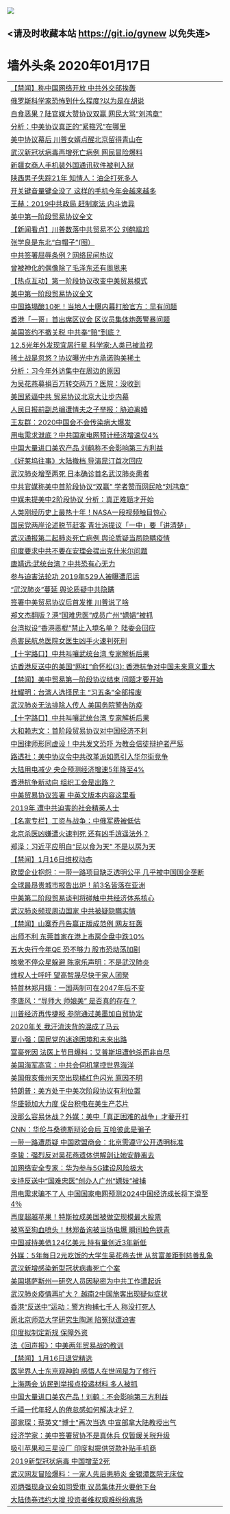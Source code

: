 
<tr>
  <td align=center><img src="https://cdn.jsdelivr.net/gh/gyoupiodf/im1/%E5%BE%AE%E4%BF%A1%E8%AF%B4%E6%98%8E4.jpg" /></td>  
</tr>

## <请及时收藏本站 https://git.io/gynew 以免失连> </a>
# 墙外头条 2020年01月17日</a>

<table>

<tr><td colspan="2" align="left"><a href="https://xball.casa/oo.aspx?name=c1118601&key=eqxowaguscvmxdgc&from=gy">【禁闻】称中国网络开放 中共外交部挨轰</a></td></tr>
<tr><td colspan="2" align="left"><a href="https://xball.casa/oo.aspx?name=c1118597&key=eqxowaguscvmxdgc&from=gy">俄罗斯科学家恐怖到什么程度?以为是在胡说</a></td></tr>
<tr><td colspan="2" align="left"><a href="https://xball.casa/oo.aspx?name=c1118585&key=eqxowaguscvmxdgc&from=gy">自食恶果？陆官媒大赞协议双赢 网民大骂“刘鸿章”</a></td></tr>
<tr><td colspan="2" align="left"><a href="https://xball.casa/oo.aspx?name=c1118615&key=eqxowaguscvmxdgc&from=gy">分析：中美协议真正的“紧箍咒”在哪里</a></td></tr>
<tr><td colspan="2" align="left"><a href="https://xball.casa/oo.aspx?name=c1118590&key=eqxowaguscvmxdgc&from=gy">美中协议幕后 川普女婿点醒北京留得青山在</a></td></tr>
<tr><td colspan="2" align="left"><a href="https://xball.casa/oo.aspx?name=c1118574&key=eqxowaguscvmxdgc&from=gy">武汉新冠状病毒再增死亡病例 网民冒险爆料</a></td></tr>
<tr><td colspan="2" align="left"><a href="https://xball.casa/oo.aspx?name=c1118573&key=eqxowaguscvmxdgc&from=gy">新疆女商人手机装外国通讯软件被判入狱</a></td></tr>
<tr><td colspan="2" align="left"><a href="https://xball.casa/oo.aspx?name=c1118600&key=eqxowaguscvmxdgc&from=gy">陕西男子失踪21年 知情人：油企打死多人</a></td></tr>
<tr><td colspan="2" align="left"><a href="https://xball.casa/oo.aspx?name=c1118598&key=eqxowaguscvmxdgc&from=gy">开关键音量键全没了 这样的手机今年会越来越多</a></td></tr>
<tr><td colspan="2" align="left"><a href="https://xball.casa/oo.aspx?name=c1118594&key=eqxowaguscvmxdgc&from=gy">王赫：2019中共政局 赶制家法 内斗诡异</a></td></tr>
<tr><td colspan="2" align="left"><a href="https://xball.casa/oo.aspx?name=c1118556&key=eqxowaguscvmxdgc&from=gy">美中第一阶段贸易协议全文</a></td></tr>
<tr><td colspan="2" align="left"><a href="https://xball.casa/oo.aspx?name=c1118614&key=eqxowaguscvmxdgc&from=gy">【新闻看点】川普数落中共贸易不公 刘鹤尴尬</a></td></tr>
<tr><td colspan="2" align="left"><a href="https://xball.casa/oo.aspx?name=c1118625&key=eqxowaguscvmxdgc&from=gy">张学良是东北“白帽子”(图）</a></td></tr>
<tr><td colspan="2" align="left"><a href="https://xball.casa/oo.aspx?name=c1118629&key=eqxowaguscvmxdgc&from=gy">中共签署屈辱条例？网络民间热议</a></td></tr>
<tr><td colspan="2" align="left"><a href="https://xball.casa/oo.aspx?name=c1118624&key=eqxowaguscvmxdgc&from=gy">曾被神化的偶像除了毛泽东还有周恩来</a></td></tr>
<tr><td colspan="2" align="left"><a href="https://xball.casa/oo.aspx?name=c1118599&key=eqxowaguscvmxdgc&from=gy">【热点互动】第一阶段协议改变中美贸易模式</a></td></tr>
<tr><td colspan="2" align="left"><a href="https://xball.casa/oo.aspx?name=c1118626&key=eqxowaguscvmxdgc&from=gy">美中第一阶段贸易协议全文</a></td></tr>
<tr><td colspan="2" align="left"><a href="https://xball.casa/oo.aspx?name=c1118571&key=eqxowaguscvmxdgc&from=gy">中国路塌酿10死！当地人士曝内幕打脸官方：早有问题</a></td></tr>
<tr><td colspan="2" align="left"><a href="https://xball.casa/oo.aspx?name=c1118612&key=eqxowaguscvmxdgc&from=gy">香港「一哥」首出席区议会 区议员集体炮轰警暴问题</a></td></tr>
<tr><td colspan="2" align="left"><a href="https://xball.casa/oo.aspx?name=c1118607&key=eqxowaguscvmxdgc&from=gy">美国签约不撤关税 中共奉“赔”到底？</a></td></tr>
<tr><td colspan="2" align="left"><a href="https://xball.casa/oo.aspx?name=c1118596&key=eqxowaguscvmxdgc&from=gy">12.5光年外发现宜居行星 科学家:人类已被监视</a></td></tr>
<tr><td colspan="2" align="left"><a href="https://xball.casa/oo.aspx?name=c1118555&key=eqxowaguscvmxdgc&from=gy">稀土战是忽悠？协议曝光中方承诺购美稀土</a></td></tr>
<tr><td colspan="2" align="left"><a href="https://xball.casa/oo.aspx?name=c1118630&key=eqxowaguscvmxdgc&from=gy">分析：习今年外访集中在周边的原因</a></td></tr>
<tr><td colspan="2" align="left"><a href="https://xball.casa/oo.aspx?name=c1118592&key=eqxowaguscvmxdgc&from=gy">为吴花燕募捐百万转交两万？医院：没收到</a></td></tr>
<tr><td colspan="2" align="left"><a href="https://xball.casa/oo.aspx?name=c1118616&key=eqxowaguscvmxdgc&from=gy">美国紧逼中共 贸易协议北京大让步内幕</a></td></tr>
<tr><td colspan="2" align="left"><a href="https://xball.casa/oo.aspx?name=c1118651&key=eqxowaguscvmxdgc&from=gy">人民日报前副总编遭情夫之子举报：胁迫离婚</a></td></tr>
<tr><td colspan="2" align="left"><a href="https://xball.casa/oo.aspx?name=c1118584&key=eqxowaguscvmxdgc&from=gy">王友群：2020中国会不会传染病大爆发</a></td></tr>
<tr><td colspan="2" align="left"><a href="https://xball.casa/oo.aspx?name=c1118622&key=eqxowaguscvmxdgc&from=gy">用电需求泄底？中共国家电网预计经济增速仅4%</a></td></tr>
<tr><td colspan="2" align="left"><a href="https://xball.casa/oo.aspx?name=c1118621&key=eqxowaguscvmxdgc&from=gy">中国大量进口美农产品 刘鹤称不会影响第三方利益</a></td></tr>
<tr><td colspan="2" align="left"><a href="https://xball.casa/oo.aspx?name=c1118618&key=eqxowaguscvmxdgc&from=gy">《好莱坞往事》大陆撤档 导演昆汀首次回应</a></td></tr>
<tr><td colspan="2" align="left"><a href="https://xball.casa/oo.aspx?name=c1118613&key=eqxowaguscvmxdgc&from=gy">武汉肺炎增至两死 日本确诊首名武汉肺炎患者</a></td></tr>
<tr><td colspan="2" align="left"><a href="https://xball.casa/oo.aspx?name=c1118605&key=eqxowaguscvmxdgc&from=gy">中共官媒称美中首阶段协议“双赢” 学者赞而网民呛“刘鸿章”</a></td></tr>
<tr><td colspan="2" align="left"><a href="https://xball.casa/oo.aspx?name=c1118591&key=eqxowaguscvmxdgc&from=gy">中媒未提美中2阶段协议 分析：真正难题才开始</a></td></tr>
<tr><td colspan="2" align="left"><a href="https://xball.casa/oo.aspx?name=c1118603&key=eqxowaguscvmxdgc&from=gy">人类刚经历史上最热十年！NASA一段视频触目惊心</a></td></tr>
<tr><td colspan="2" align="left"><a href="https://xball.casa/oo.aspx?name=c1118611&key=eqxowaguscvmxdgc&from=gy">国民党两岸论述脱节赶客 青壮派提议「一中」要「讲清楚」</a></td></tr>
<tr><td colspan="2" align="left"><a href="https://xball.casa/oo.aspx?name=c1118631&key=eqxowaguscvmxdgc&from=gy">武汉通报第二起肺炎死亡病例 舆论质疑当局隐瞒疫情</a></td></tr>
<tr><td colspan="2" align="left"><a href="https://xball.casa/oo.aspx?name=c1118606&key=eqxowaguscvmxdgc&from=gy">印度要求中共不要在安理会提出克什米尔问题</a></td></tr>
<tr><td colspan="2" align="left"><a href="https://xball.casa/oo.aspx?name=c1118627&key=eqxowaguscvmxdgc&from=gy">唐靖远:武统台湾？中共恐有心无力</a></td></tr>
<tr><td colspan="2" align="left"><a href="https://xball.casa/oo.aspx?name=c1118538&key=eqxowaguscvmxdgc&from=gy">参与迫害法轮功 2019年529人被曝遭厄运</a></td></tr>
<tr><td colspan="2" align="left"><a href="https://xball.casa/oo.aspx?name=c1118609&key=eqxowaguscvmxdgc&from=gy">“武汉肺炎”蔓延 舆论质疑中共隐瞒</a></td></tr>
<tr><td colspan="2" align="left"><a href="https://xball.casa/oo.aspx?name=c1118549&key=eqxowaguscvmxdgc&from=gy">签署中美贸易协议后首发推 川普说了啥</a></td></tr>
<tr><td colspan="2" align="left"><a href="https://xball.casa/oo.aspx?name=c1118553&key=eqxowaguscvmxdgc&from=gy">郑文杰翻版？港“国难忠医”成员广州“嫖娼”被抓</a></td></tr>
<tr><td colspan="2" align="left"><a href="https://xball.casa/oo.aspx?name=c1118608&key=eqxowaguscvmxdgc&from=gy">台湾拟设“香港恶棍”禁止入境名单？ 陆委会回应</a></td></tr>
<tr><td colspan="2" align="left"><a href="https://xball.casa/oo.aspx?name=c1118567&key=eqxowaguscvmxdgc&from=gy">杀害民航总医院女医生凶手火速判死刑</a></td></tr>
<tr><td colspan="2" align="left"><a href="https://xball.casa/oo.aspx?name=c1118652&key=eqxowaguscvmxdgc&from=gy">【十字路口】中共叫嚷武统台湾 专家解析后果</a></td></tr>
<tr><td colspan="2" align="left"><a href="https://xball.casa/oo.aspx?name=c1118586&key=eqxowaguscvmxdgc&from=gy">访香港反送中的美国“网红”俞怀松(3): 香港抗争对中国未来意义重大</a></td></tr>
<tr><td colspan="2" align="left"><a href="https://xball.casa/oo.aspx?name=c1118595&key=eqxowaguscvmxdgc&from=gy">【禁闻】美中贸易第一阶段协议结束 问题才要开始</a></td></tr>
<tr><td colspan="2" align="left"><a href="https://xball.casa/oo.aspx?name=c1118669&key=eqxowaguscvmxdgc&from=gy">杜耀明：台湾人选择民主 “习五条”全部报废</a></td></tr>
<tr><td colspan="2" align="left"><a href="https://xball.casa/oo.aspx?name=c1118593&key=eqxowaguscvmxdgc&from=gy">武汉肺炎无法排除人传人 美国务院警告防疫</a></td></tr>
<tr><td colspan="2" align="left"><a href="https://xball.casa/oo.aspx?name=c1118550&key=eqxowaguscvmxdgc&from=gy">【十字路口】中共叫嚷武统台湾 专家解析后果</a></td></tr>
<tr><td colspan="2" align="left"><a href="https://xball.casa/oo.aspx?name=c1118579&key=eqxowaguscvmxdgc&from=gy">大和赖志文：首阶段贸易协议对中国经济不利</a></td></tr>
<tr><td colspan="2" align="left"><a href="https://xball.casa/oo.aspx?name=c1118570&key=eqxowaguscvmxdgc&from=gy">中国律师形同虚设！中共发文恐吓 为教会信徒辩护者严惩</a></td></tr>
<tr><td colspan="2" align="left"><a href="https://xball.casa/oo.aspx?name=c1118565&key=eqxowaguscvmxdgc&from=gy">路透社：美中协议令中共改革派如愿引入华尔街竞争</a></td></tr>
<tr><td colspan="2" align="left"><a href="https://xball.casa/oo.aspx?name=c1118575&key=eqxowaguscvmxdgc&from=gy">大陆用电减少 央企预测经济增速5年降至4%</a></td></tr>
<tr><td colspan="2" align="left"><a href="https://xball.casa/oo.aspx?name=c1118604&key=eqxowaguscvmxdgc&from=gy">香港抗争新动向 组织工会是出路？</a></td></tr>
<tr><td colspan="2" align="left"><a href="https://xball.casa/oo.aspx?name=c1118552&key=eqxowaguscvmxdgc&from=gy">中美贸易协议签署 中英文版本内容这里看</a></td></tr>
<tr><td colspan="2" align="left"><a href="https://xball.casa/oo.aspx?name=c1118583&key=eqxowaguscvmxdgc&from=gy">2019年 遭中共迫害的社会精英人士</a></td></tr>
<tr><td colspan="2" align="left"><a href="https://xball.casa/oo.aspx?name=c1118619&key=eqxowaguscvmxdgc&from=gy">【名家专栏】工资与战争：中俄军费被低估</a></td></tr>
<tr><td colspan="2" align="left"><a href="https://xball.casa/oo.aspx?name=c1118649&key=eqxowaguscvmxdgc&from=gy">北京杀医凶嫌遭火速判死 还有凶手逍遥法外？</a></td></tr>
<tr><td colspan="2" align="left"><a href="https://xball.casa/oo.aspx?name=c1118666&key=eqxowaguscvmxdgc&from=gy">郑泽：习近平应明白“民以食为天” 不是以房为天</a></td></tr>
<tr><td colspan="2" align="left"><a href="https://xball.casa/oo.aspx?name=c1118620&key=eqxowaguscvmxdgc&from=gy">【禁闻】1月16日维权动态</a></td></tr>
<tr><td colspan="2" align="left"><a href="https://xball.casa/oo.aspx?name=c1118610&key=eqxowaguscvmxdgc&from=gy">欧盟企业抱怨：一带一路项目缺乏透明公平 几乎被中国国企垄断</a></td></tr>
<tr><td colspan="2" align="left"><a href="https://xball.casa/oo.aspx?name=c1118560&key=eqxowaguscvmxdgc&from=gy">全球最昂贵城市报告出炉！前3名皆落在亚洲</a></td></tr>
<tr><td colspan="2" align="left"><a href="https://xball.casa/oo.aspx?name=c1118566&key=eqxowaguscvmxdgc&from=gy">中美第二阶段贸易谈判将碰触中共经济体系核心</a></td></tr>
<tr><td colspan="2" align="left"><a href="https://xball.casa/oo.aspx?name=c1118554&key=eqxowaguscvmxdgc&from=gy">武汉肺炎频现周边国家 中共被疑隐瞒实情</a></td></tr>
<tr><td colspan="2" align="left"><a href="https://xball.casa/oo.aspx?name=c1118623&key=eqxowaguscvmxdgc&from=gy">【禁闻】山寨乔丹告赢正版成范例 网友狂轰</a></td></tr>
<tr><td colspan="2" align="left"><a href="https://xball.casa/oo.aspx?name=c1118617&key=eqxowaguscvmxdgc&from=gy">出师不利 东莞首家在港上市房企盘中跌10%</a></td></tr>
<tr><td colspan="2" align="left"><a href="https://xball.casa/oo.aspx?name=c1118589&key=eqxowaguscvmxdgc&from=gy">五大央行今年QE 恐不够力 股市恐动荡加剧</a></td></tr>
<tr><td colspan="2" align="left"><a href="https://xball.casa/oo.aspx?name=c1118628&key=eqxowaguscvmxdgc&from=gy">咳嗽不停众星躲避 陈家乐声明：不是武汉肺炎</a></td></tr>
<tr><td colspan="2" align="left"><a href="https://xball.casa/oo.aspx?name=c1118650&key=eqxowaguscvmxdgc&from=gy">维权人士呼吁 望高智晟尽快于家人团聚</a></td></tr>
<tr><td colspan="2" align="left"><a href="https://xball.casa/oo.aspx?name=c1118657&key=eqxowaguscvmxdgc&from=gy">特首林郑月娥：一国两制可在2047年后不变</a></td></tr>
<tr><td colspan="2" align="left"><a href="https://xball.casa/oo.aspx?name=c1118668&key=eqxowaguscvmxdgc&from=gy">李唐风：“导师大 师娘美” 是否真的存在？</a></td></tr>
<tr><td colspan="2" align="left"><a href="https://xball.casa/oo.aspx?name=c1118587&key=eqxowaguscvmxdgc&from=gy">川普经济再传捷报 参院通过美墨加自贸协定</a></td></tr>
<tr><td colspan="2" align="left"><a href="https://xball.casa/oo.aspx?name=c1118667&key=eqxowaguscvmxdgc&from=gy">2020年关 我汗流浃背的混成了马云</a></td></tr>
<tr><td colspan="2" align="left"><a href="https://xball.casa/oo.aspx?name=c1118576&key=eqxowaguscvmxdgc&from=gy">夏小强：国民党的迷途困境和未来出路</a></td></tr>
<tr><td colspan="2" align="left"><a href="https://xball.casa/oo.aspx?name=c1118569&key=eqxowaguscvmxdgc&from=gy">富豪死因 法医上节目爆料：艾普斯坦遭他杀而非自尽</a></td></tr>
<tr><td colspan="2" align="left"><a href="https://xball.casa/oo.aspx?name=c1118644&key=eqxowaguscvmxdgc&from=gy">美国海军高官：中共会伺机掌控世界海洋</a></td></tr>
<tr><td colspan="2" align="left"><a href="https://xball.casa/oo.aspx?name=c1118658&key=eqxowaguscvmxdgc&from=gy">美国俄亥俄州天空出现橘红色闪光 原因不明</a></td></tr>
<tr><td colspan="2" align="left"><a href="https://xball.casa/oo.aspx?name=c1118578&key=eqxowaguscvmxdgc&from=gy">特朗普：美方处于中美次阶段协议有利位置</a></td></tr>
<tr><td colspan="2" align="left"><a href="https://xball.casa/oo.aspx?name=c1118582&key=eqxowaguscvmxdgc&from=gy">华盛顿加大力度 促台积电在美生产芯片</a></td></tr>
<tr><td colspan="2" align="left"><a href="https://xball.casa/oo.aspx?name=c1118562&key=eqxowaguscvmxdgc&from=gy">没那么容易休战？外媒：美中「真正困难的战争」才要开打</a></td></tr>
<tr><td colspan="2" align="left"><a href="https://xball.casa/oo.aspx?name=c1118568&key=eqxowaguscvmxdgc&from=gy">CNN：华伦与桑德斯辩论会后 互呛彼此是骗子</a></td></tr>
<tr><td colspan="2" align="left"><a href="https://xball.casa/oo.aspx?name=c1118602&key=eqxowaguscvmxdgc&from=gy">一带一路遭质疑 中国欧盟商会：北京需遵守公开透明标准</a></td></tr>
<tr><td colspan="2" align="left"><a href="https://xball.casa/oo.aspx?name=c1118662&key=eqxowaguscvmxdgc&from=gy">李骏：强烈反对吴花燕遗体供解剖让她安静离去</a></td></tr>
<tr><td colspan="2" align="left"><a href="https://xball.casa/oo.aspx?name=c1118551&key=eqxowaguscvmxdgc&from=gy">加网络安全专家：华为参与5G建设风险极大</a></td></tr>
<tr><td colspan="2" align="left"><a href="https://xball.casa/oo.aspx?name=c1118572&key=eqxowaguscvmxdgc&from=gy">支持反送中“国难忠医”创办人广州“嫖妓”被捕</a></td></tr>
<tr><td colspan="2" align="left"><a href="https://xball.casa/oo.aspx?name=c1118559&key=eqxowaguscvmxdgc&from=gy">用电需求骗不了人 中国国家电网预测2024中国经济成长将下滑至4％</a></td></tr>
<tr><td colspan="2" align="left"><a href="https://xball.casa/oo.aspx?name=c1118561&key=eqxowaguscvmxdgc&from=gy">再度超越苹果！特斯拉成美国被做空规模最大股票</a></td></tr>
<tr><td colspan="2" align="left"><a href="https://xball.casa/oo.aspx?name=c1118656&key=eqxowaguscvmxdgc&from=gy">被骂至狗血喷头！林郑备询被当场电爆 瞬间脸色铁青</a></td></tr>
<tr><td colspan="2" align="left"><a href="https://xball.casa/oo.aspx?name=c1118643&key=eqxowaguscvmxdgc&from=gy">中国减持美债124亿美元 持有量创近3年新低</a></td></tr>
<tr><td colspan="2" align="left"><a href="https://xball.casa/oo.aspx?name=c1118664&key=eqxowaguscvmxdgc&from=gy">外媒：5年每日2元吃饭的大学生吴花燕去世 从贫富差距到慈善乱象</a></td></tr>
<tr><td colspan="2" align="left"><a href="https://xball.casa/oo.aspx?name=c1118645&key=eqxowaguscvmxdgc&from=gy">武汉新增感染新型冠状病毒死亡个案</a></td></tr>
<tr><td colspan="2" align="left"><a href="https://xball.casa/oo.aspx?name=c1118564&key=eqxowaguscvmxdgc&from=gy">美国堪萨斯州一研究人员因秘密为中共工作遭起诉</a></td></tr>
<tr><td colspan="2" align="left"><a href="https://xball.casa/oo.aspx?name=c1118577&key=eqxowaguscvmxdgc&from=gy">武汉肺炎疫情再扩大？ 越南2中国旅客出现疑似症状</a></td></tr>
<tr><td colspan="2" align="left"><a href="https://xball.casa/oo.aspx?name=c1118659&key=eqxowaguscvmxdgc&from=gy">香港“反送中”运动：警方拘捕七千人 称没打死人</a></td></tr>
<tr><td colspan="2" align="left"><a href="https://xball.casa/oo.aspx?name=c1118581&key=eqxowaguscvmxdgc&from=gy">原北京师范大学研究生陶渊  陷冤狱遭迫害</a></td></tr>
<tr><td colspan="2" align="left"><a href="https://xball.casa/oo.aspx?name=c1118588&key=eqxowaguscvmxdgc&from=gy">印度拟制定新规 保障外资</a></td></tr>
<tr><td colspan="2" align="left"><a href="https://xball.casa/oo.aspx?name=c1118663&key=eqxowaguscvmxdgc&from=gy">法《回声报》：中美两年贸易战的教训</a></td></tr>
<tr><td colspan="2" align="left"><a href="https://xball.casa/oo.aspx?name=c1118632&key=eqxowaguscvmxdgc&from=gy">【禁闻】1月16日退党精选</a></td></tr>
<tr><td colspan="2" align="left"><a href="https://xball.casa/oo.aspx?name=c1118660&key=eqxowaguscvmxdgc&from=gy">医学界人士东京观神韵 感悟人在世间是为了修行</a></td></tr>
<tr><td colspan="2" align="left"><a href="https://xball.casa/oo.aspx?name=c1118580&key=eqxowaguscvmxdgc&from=gy">上海两会 访民到举报点投递材料 多人被抓</a></td></tr>
<tr><td colspan="2" align="left"><a href="https://xball.casa/oo.aspx?name=c1118557&key=eqxowaguscvmxdgc&from=gy">中国大量进口美农产品！刘鹤：不会影响第三方利益</a></td></tr>
<tr><td colspan="2" align="left"><a href="https://xball.casa/oo.aspx?name=c1118665&key=eqxowaguscvmxdgc&from=gy">千禧一代年轻人的倦怠感如何解决才好？</a></td></tr>
<tr><td colspan="2" align="left"><a href="https://xball.casa/oo.aspx?name=c1118661&key=eqxowaguscvmxdgc&from=gy">邵家琛：蔡英文&quot;博士&quot;再次当选 中宣部拿大陆教授出气</a></td></tr>
<tr><td colspan="2" align="left"><a href="https://xball.casa/oo.aspx?name=c1118558&key=eqxowaguscvmxdgc&from=gy">经济学家：美中签署贸协不是真休兵 仅暂缓关税升级</a></td></tr>
<tr><td colspan="2" align="left"><a href="https://xball.casa/oo.aspx?name=c1118563&key=eqxowaguscvmxdgc&from=gy">吸引苹果和三星设厂 印度拟提供贷款补贴手机商</a></td></tr>
<tr><td colspan="2" align="left"><a href="https://xball.casa/oo.aspx?name=c1118655&key=eqxowaguscvmxdgc&from=gy">2019新型冠状病毒 中国增至2死</a></td></tr>
<tr><td colspan="2" align="left"><a href="https://xball.casa/oo.aspx?name=c1118672&key=eqxowaguscvmxdgc&from=gy">武汉网友冒险爆料：一家人先后患肺炎 金银潭医院无床位</a></td></tr>
<tr><td colspan="2" align="left"><a href="https://xball.casa/oo.aspx?name=c1118673&key=eqxowaguscvmxdgc&from=gy">邓炳强现身议会如同受审 议员集体开火要他下台</a></td></tr>
<tr><td colspan="2" align="left"><a href="https://xball.casa/oo.aspx?name=c1118671&key=eqxowaguscvmxdgc&from=gy">大陆债券违约大增 投资者维权艰难纷纷离场</a></td></tr>


</table>
